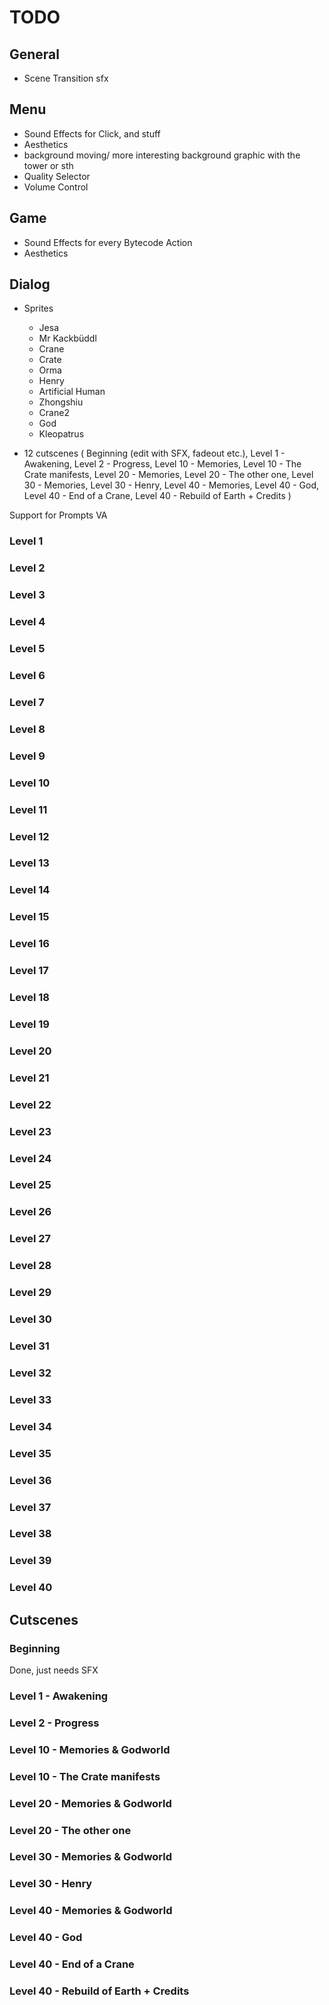 ﻿# TODO

## General

- Scene Transition sfx

## Menu

- Sound Effects for Click, and stuff
- Aesthetics
- background moving/ more interesting background graphic with the tower or sth
- Quality Selector
- Volume Control

## Game

- Sound Effects for every Bytecode Action
- Aesthetics

## Dialog

- Sprites
	- Jesa
	- Mr Kackbüddl
	- Crane
	- Crate
	- Orma
	- Henry
	- Artificial Human
	- Zhongshiu
	- Crane2
	- God
	- Kleopatrus

- 12 cutscenes (
		Beginning (edit with SFX, fadeout etc.),
		Level 1 - Awakening, <!-- called from dialogscene as dialogNumber 0 -->
		Level 2 - Progress, <!-- called from dialogscene as dialogNumber 1 -->
		Level 10 - Memories, <!-- called from dialogscene as dialogNumber 10 -->
		Level 10 - The Crate manifests, <!-- called from dialogscene as dialogNumber 11 -->
		Level 20 - Memories, <!-- called from dialogscene as ... -->
		Level 20 - The other one, <!-- called from dialogscene -->
		Level 30 - Memories, <!-- called from dialogscene -->
		Level 30 - Henry, <!-- called from dialogscene -->
		Level 40 - Memories, <!-- called from dialogscene -->
		Level 40 - God, <!-- called from BossBattle -->
		Level 40 - End of a Crane, <!-- called from BossBattle -->
		Level 40 - Rebuild of Earth + Credits <!-- called from BossBattle -> Returns to menu, Loading of SaveState will go to a Level Loading and Editing screen and/or some easter eggs on a backdrop of the crane world map as lore -->
)

Support for Prompts
VA

### Level 1

### Level 2

### Level 3

### Level 4

### Level 5

### Level 6

### Level 7

### Level 8

### Level 9

### Level 10

### Level 11
		  
### Level 12
		  
### Level 13
		  
### Level 14
		  
### Level 15
		  
### Level 16
		  
### Level 17
		  
### Level 18
		  
### Level 19

### Level 20
		  
### Level 21
		  
### Level 22
		  
### Level 23
		  
### Level 24
		  
### Level 25
		  
### Level 26
		  
### Level 27
		  
### Level 28
		  
### Level 29

### Level 30

### Level 31
		  
### Level 32
		  
### Level 33
		  
### Level 34
		  
### Level 35
		  
### Level 36
		  
### Level 37
		  
### Level 38
		  
### Level 39
		  
### Level 40

## Cutscenes

### Beginning
Done, just needs SFX

### Level 1 - Awakening

### Level 2 - Progress

### Level 10 - Memories & Godworld

### Level 10 - The Crate manifests

### Level 20 - Memories & Godworld

### Level 20 - The other one

### Level 30 - Memories & Godworld

### Level 30 - Henry

### Level 40 - Memories & Godworld

### Level 40 - God

### Level 40 - End of a Crane

### Level 40 - Rebuild of Earth + Credits